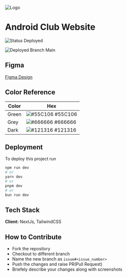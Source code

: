 ![Logo](https://github.com/Android-Club-VITC/AC-Website-NextJs/assets/70687348/c0d3a063-5272-4957-ace6-45d81b9ce7e6)

# Android Club Website


![Status Deployed](https://img.shields.io/badge/Status-Deployed-green.svg)

![Deployed Branch Main](https://img.shields.io/badge/Deployed_Branch-Main-green.svg)

## Figma

[Figma Design](https://www.figma.com/file/ydL7ac5aGDjrXUMtV7ggqp/Android-Club-Website?type=design&node-id=0-1&mode=design&t=lmsNsFsTNMotB50d-0)
## Color Reference

| Color             | Hex                                                                |
| ----------------- | ------------------------------------------------------------------ |
| Green | ![#55C106](https://via.placeholder.com/10/55C106?text=+) #55C106 |
| Grey | ![#666666](https://via.placeholder.com/10/666666?text=+) #666666 |
| Dark | ![#121316](https://via.placeholder.com/10/121316?text=+) #121316


## Deployment

To deploy this project run

```bash
npm run dev
# or
yarn dev
# or
pnpm dev
# or
bun run dev
```


## Tech Stack

**Client:** NextJs, TailwindCSS


## How to Contribute

- Fork the repository
- Checkout to different branch
- Name the new branch as `issue#<issue_number>`
- Push the changes and raise PR(Pull Request)
- Briefely describe your changes along with screenshots
